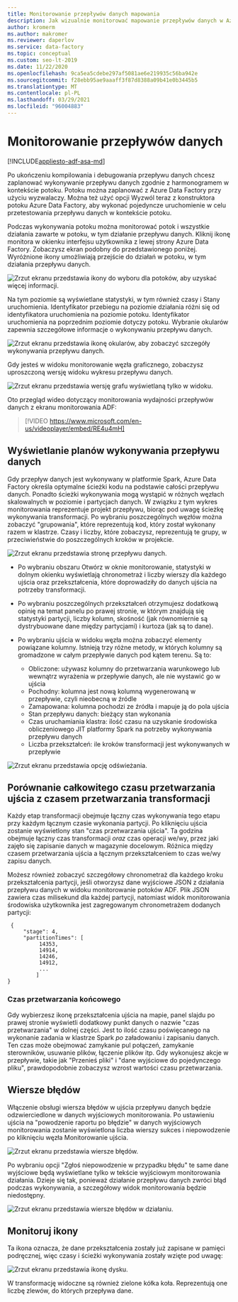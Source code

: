 ```yaml
---
title: Monitorowanie przepływów danych mapowania
description: Jak wizualnie monitorować mapowanie przepływów danych w Azure Data Factory
author: kromerm
ms.author: makromer
ms.reviewer: daperlov
ms.service: data-factory
ms.topic: conceptual
ms.custom: seo-lt-2019
ms.date: 11/22/2020
ms.openlocfilehash: 9ca5ea5cdebe297af5081ae6e219935c56ba942e
ms.sourcegitcommit: f28ebb95ae9aaaff3f87d8388a09b41e0b3445b5
ms.translationtype: MT
ms.contentlocale: pl-PL
ms.lasthandoff: 03/29/2021
ms.locfileid: "96004883"
---
```

# <a name="monitor-data-flows"></a>Monitorowanie przepływów danych

[!INCLUDE[appliesto-adf-asa-md](includes/appliesto-adf-asa-md.md)]

Po ukończeniu kompilowania i debugowania przepływu danych chcesz zaplanować wykonywanie przepływu danych zgodnie z harmonogramem w kontekście potoku. Potoku można zaplanować z Azure Data Factory przy użyciu wyzwalaczy. Można też użyć opcji Wyzwól teraz z konstruktora potoku Azure Data Factory, aby wykonać pojedyncze uruchomienie w celu przetestowania przepływu danych w kontekście potoku.

Podczas wykonywania potoku można monitorować potok i wszystkie działania zawarte w potoku, w tym działanie przepływu danych. Kliknij ikonę monitora w okienku interfejsu użytkownika z lewej strony Azure Data Factory. Zobaczysz ekran podobny do przedstawionego poniżej. Wyróżnione ikony umożliwiają przejście do działań w potoku, w tym działania przepływu danych.

![Zrzut ekranu przedstawia ikony do wyboru dla potoków, aby uzyskać więcej informacji.](media/data-flow/mon001.png "Monitorowanie przepływu danych")

Na tym poziomie są wyświetlane statystyki, w tym również czasy i Stany uruchomienia. Identyfikator przebiegu na poziomie działania różni się od identyfikatora uruchomienia na poziomie potoku. Identyfikator uruchomienia na poprzednim poziomie dotyczy potoku. Wybranie okularów zapewnia szczegółowe informacje o wykonywaniu przepływu danych.

![Zrzut ekranu przedstawia ikonę okularów, aby zobaczyć szczegóły wykonywania przepływu danych.](media/data-flow/monitoring-details.png "Monitorowanie przepływu danych")

Gdy jesteś w widoku monitorowanie węzła graficznego, zobaczysz uproszczoną wersję widoku wykresu przepływu danych.

![Zrzut ekranu przedstawia wersję grafu wyświetlaną tylko w widoku.](media/data-flow/mon003.png "Monitorowanie przepływu danych")

Oto przegląd wideo dotyczący monitorowania wydajności przepływów danych z ekranu monitorowania ADF:

> [!VIDEO https://www.microsoft.com/en-us/videoplayer/embed/RE4u4mH]

## <a name="view-data-flow-execution-plans"></a>Wyświetlanie planów wykonywania przepływu danych

Gdy przepływ danych jest wykonywany w platformie Spark, Azure Data Factory określa optymalne ścieżki kodu na podstawie całości przepływu danych. Ponadto ścieżki wykonywania mogą wystąpić w różnych węzłach skalowalnych w poziomie i partycjach danych. W związku z tym wykres monitorowania reprezentuje projekt przepływu, biorąc pod uwagę ścieżkę wykonywania transformacji. Po wybraniu poszczególnych węzłów można zobaczyć "grupowania", które reprezentują kod, który został wykonany razem w klastrze. Czasy i liczby, które zobaczysz, reprezentują te grupy, w przeciwieństwie do poszczególnych kroków w projekcie.

![Zrzut ekranu przedstawia stronę przepływu danych.](media/data-flow/mon004.png "Monitorowanie przepływu danych")

* Po wybraniu obszaru Otwórz w oknie monitorowanie, statystyki w dolnym okienku wyświetlają chronometraż i liczby wierszy dla każdego ujścia oraz przekształcenia, które doprowadziły do danych ujścia na potrzeby transformacji.

* Po wybraniu poszczególnych przekształceń otrzymujesz dodatkową opinię na temat panelu po prawej stronie, w którym znajdują się statystyki partycji, liczby kolumn, skośność (jak równomiernie są dystrybuowane dane między partycjami) i kurtoza (jak są to dane).

* Po wybraniu ujścia w widoku węzła można zobaczyć elementy powiązane kolumny. Istnieją trzy różne metody, w których kolumny są gromadzone w całym przepływie danych pod kątem terenu. Są to:

  * Obliczone: używasz kolumny do przetwarzania warunkowego lub wewnątrz wyrażenia w przepływie danych, ale nie wystawić go w ujścia
  * Pochodny: kolumna jest nową kolumną wygenerowaną w przepływie, czyli nieobecną w źródle
  * Zamapowana: kolumna pochodzi ze źródła i mapuje ją do pola ujścia
  * Stan przepływu danych: bieżący stan wykonania
  * Czas uruchamiania klastra: ilość czasu na uzyskanie środowiska obliczeniowego JIT platformy Spark na potrzeby wykonywania przepływu danych
  * Liczba przekształceń: ile kroków transformacji jest wykonywanych w przepływie
  
![Zrzut ekranu przedstawia opcję odświeżania.](media/data-flow/monitornew.png "Monitorowanie przepływu danych nowe")

## <a name="total-sink-processing-time-vs-transformation-processing-time"></a>Porównanie całkowitego czasu przetwarzania ujścia z czasem przetwarzania transformacji

Każdy etap transformacji obejmuje łączny czas wykonywania tego etapu przy każdym łącznym czasie wykonania partycji. Po kliknięciu ujścia zostanie wyświetlony stan "czas przetwarzania ujścia". Ta godzina obejmuje łączny czas transformacji *oraz* czas operacji we/wy, przez jaki zajęło się zapisanie danych w magazynie docelowym. Różnica między czasem przetwarzania ujścia a łącznym przekształceniem to czas we/wy zapisu danych.

Możesz również zobaczyć szczegółowy chronometraż dla każdego kroku przekształcenia partycji, jeśli otworzysz dane wyjściowe JSON z działania przepływu danych w widoku monitorowanie potoków ADF. Plik JSON zawiera czas milisekund dla każdej partycji, natomiast widok monitorowania środowiska użytkownika jest zagregowanym chronometrażem dodanych partycji:

```
 {
     "stage": 4,
     "partitionTimes": [
          14353,
          14914,
          14246,
          14912,
          ...
         ]
}
```

### <a name="post-processing-time"></a>Czas przetwarzania końcowego

Gdy wybierzesz ikonę przekształcenia ujścia na mapie, panel slajdu po prawej stronie wyświetli dodatkowy punkt danych o nazwie "czas przetwarzania" w dolnej części. Jest to ilość czasu poświęcanego na wykonanie zadania w klastrze Spark *po* załadowaniu i zapisaniu danych. Ten czas może obejmować zamykanie pul połączeń, zamykanie sterowników, usuwanie plików, łączenie plików itp. Gdy wykonujesz akcje w przepływie, takie jak "Przenieś pliki" i "dane wyjściowe do pojedynczego pliku", prawdopodobnie zobaczysz wzrost wartości czasu przetwarzania.
  
## <a name="error-rows"></a>Wiersze błędów

Włączenie obsługi wiersza błędów w ujścia przepływu danych będzie odzwierciedlone w danych wyjściowych monitorowania. Po ustawieniu ujścia na "powodzenie raportu po błędzie" w danych wyjściowych monitorowania zostanie wyświetlona liczba wierszy sukces i niepowodzenie po kliknięciu węzła Monitorowanie ujścia.

![Zrzut ekranu przedstawia wiersze błędów.](media/data-flow/error-row-2.png "Powodzenie monitorowania wiersza błędu")

Po wybraniu opcji "Zgłoś niepowodzenie w przypadku błędu" te same dane wyjściowe będą wyświetlane tylko w tekście wyjściowym monitorowania działania. Dzieje się tak, ponieważ działanie przepływu danych zwróci błąd podczas wykonywania, a szczegółowy widok monitorowania będzie niedostępny.

![Zrzut ekranu przedstawia wiersze błędów w działaniu.](media/data-flow/error-rows-4.png "Niepowodzenie monitorowania wiersza błędu")

## <a name="monitor-icons"></a>Monitoruj ikony

Ta ikona oznacza, że dane przekształcenia zostały już zapisane w pamięci podręcznej, więc czasy i ścieżki wykonywania zostały wzięte pod uwagę:

![Zrzut ekranu przedstawia ikonę dysku.](media/data-flow/mon005.png "Monitorowanie przepływu danych")

W transformację widoczne są również zielone kółka koła. Reprezentują one liczbę zlewów, do których przepływa dane.
